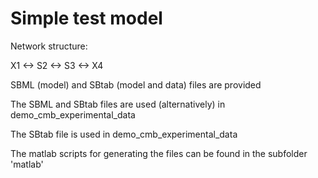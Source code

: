 Simple test model
=================

Network structure:

X1 <-> S2 <-> S3 <-> X4


SBML (model) and SBtab (model and data) files are provided

The SBML and SBtab files are used (alternatively) in demo_cmb_experimental_data

The SBtab file is used in demo_cmb_experimental_data

The matlab scripts for generating the files can be found in the subfolder 'matlab'
